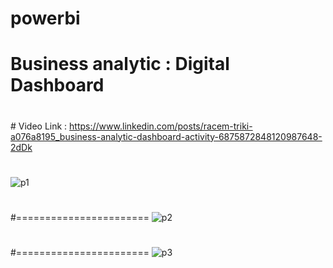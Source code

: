 # powerbi
# Business analytic : Digital Dashboard
# 
﻿# Video Link : https://www.linkedin.com/posts/racem-triki-a076a8195_business-analytic-dashboard-activity-6875872848120987648-2dDk
# 
![p1](https://user-images.githubusercontent.com/84456341/147853261-56325634-ca7c-473b-afe6-219d55cd6557.JPG)
# 
#=======================
![p2](https://user-images.githubusercontent.com/84456341/147853258-ca6f5519-9fc9-4f76-a343-3e913a361c70.JPG)
# 
#=======================
![p3](https://user-images.githubusercontent.com/84456341/147853260-3bf8ec4d-9987-4500-980a-7bb661380ccf.JPG)


